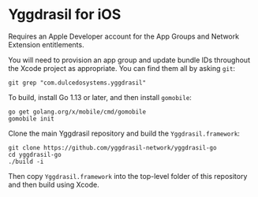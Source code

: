 # Yggdrasil for iOS

Requires an Apple Developer account for the App Groups and Network Extension entitlements.

You will need to provision an app group and update bundle IDs throughout the Xcode project as appropriate. You can find them all by asking `git`:

```
git grep "com.dulcedosystems.yggdrasil"
```

To build, install Go 1.13 or later, and then install `gomobile`:

```
go get golang.org/x/mobile/cmd/gomobile
gomobile init
```

Clone the main Yggdrasil repository and build the `Yggdrasil.framework`:

```
git clone https://github.com/yggdrasil-network/yggdrasil-go
cd yggdrasil-go
./build -i
```

Then copy `Yggdrasil.framework` into the top-level folder of this repository and then build using Xcode.
